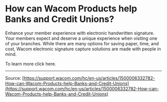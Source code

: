 # How can Wacom Products help Banks and Credit Unions?

Enhance your member experience with electronic handwritten signature. Your members expect and deserve a unique experience when visiting one of your branches. While there are many options for saving paper, time, and cost, Wacom electronic signature capture solutions are made with people in mind.


To learn more click here.

---
Source: [https://support.wacom.com/hc/en-us/articles/1500006332782-How-can-Wacom-Products-help-Banks-and-Credit-Unions](https://support.wacom.com/hc/en-us/articles/1500006332782-How-can-Wacom-Products-help-Banks-and-Credit-Unions)
